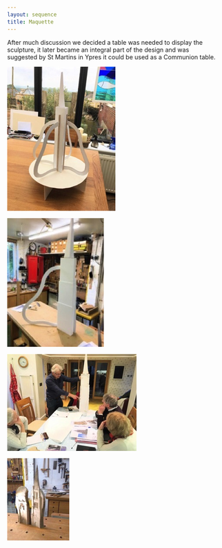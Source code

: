 ```yaml
---
layout: sequence
title: Maquette
---
```


After much discussion we decided a table was needed to display the sculpture, it later became an integral part of the design and was suggested by St Martins in Ypres it could be used as a Communion table.

![](/assets/images/maquette/IMG_7625-filtered.jpg)

![](/assets/images/maquette/IMG_7809-filtered.jpg)

![](/assets/images/maquette/IMG_8218-filtered.jpg)

![](/assets/images/maquette/IMG_20171030_172005344.jpg)
